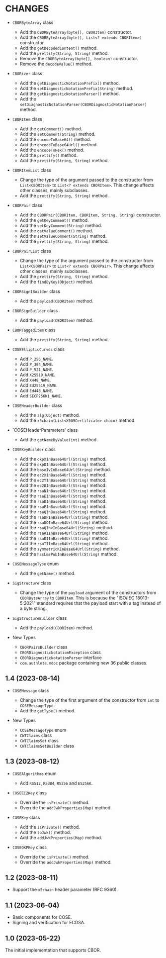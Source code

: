 CHANGES
=======

- `CBORByteArray` class
  * Add the `CBORByteArray(byte[], CBORItem)` constructor.
  * Add the `CBORByteArray(byte[], List<? extends CBORItem>)` constructor.
  * Add the `getDecodedContent()` method.
  * Add the `prettify(String, String)` method.
  * Remove the `CBORByteArray(byte[], boolean)` constructor.
  * Remove the `decodeValue()` method.

- `CBORizer` class
  * Add the `getDiagnosticNotationPrefix()` method.
  * Add the `setDiagnosticNotationPrefix(String)` method.
  * Add the `getDiagnosticNotationParser()` method.
  * Add the `setDiagnosticNotationParser(CBORDiagnosticNotationParser)` method.

- `CBORItem` class
  * Add the `getComment()` method.
  * Add the `setComment(String)` method.
  * Add the `encodeToBase64()` method.
  * Add the `encodeToBase64Url()` method.
  * Add the `encodeToHex()` method.
  * Add the `prettify()` method.
  * Add the `prettify(String, String)` method.

- `CBORItemList` class
  * Change the type of the argument passed to the constructor from `List<CBORItem>` to
    `List<? extends CBORItem>`. This change affects other classes, mainly subclasses.
  * Add the `prettify(String, String)` method.

- `CBORPair` class
  * Add the `CBORPair(CBORItem, CBORItem, String, String)` constructor.
  * Add the `getKeyComment()` method.
  * Add the `setKeyComment(String)` method.
  * Add the `getValueComment()` method.
  * Add the `setValueComment(String)` method.
  * Add the `prettify(String, String)` method.

- `CBORPairList` class
  * Change the type of the argument passed to the constructor from `List<CBORPair>` to
    `List<? extends CBORPair>`. This change affects other classes, mainly subclasses.
  * Add the `prettify(String, String)` method.
  * Add the `findByKey(Object)` method.

- `CBORSign1Builder` class
  * Add the `payload(CBORItem)` method.

- `CBORSignBuilder` class
  * Add the `payload(CBORItem)` method.

- `CBORTaggedItem` class
  * Add the `prettify(String, String)` method.

- `COSEEllipticCurves` class
  * Add `P_256_NAME`.
  * Add `P_384_NAME`.
  * Add `P_521_NAME`.
  * Add `X25519_NAME`.
  * Add `X448_NAME`.
  * Add `Ed25519_NAME`.
  * Add `Ed448_NAME`.
  * Add `SECP256K1_NAME`.

- `COSEHeaderBuilder` class
  * Add the `alg(Object)` method.
  * Add the `x5chain(List<X509Certificate> chain)` method.

- `COSEHeaderParameters' class
  * Add the `getNameByValue(int)` method.

- `COSEKeyBuilder` class
  * Add the `okpXInBase64Url(String)` method.
  * Add the `okpDInBase64Url(String)` method.
  * Add the `baseIvInBase64Url(String)` method.
  * Add the `ec2XInBase64Url(String)` method.
  * Add the `ec2YInBase64Url(String)` method.
  * Add the `ec2DInBase64Url(String)` method.
  * Add the `rsaNInBase64Url(String)` method.
  * Add the `rsaEInBase64Url(String)` method.
  * Add the `rsaDInBase64Url(String)` method.
  * Add the `rsaPInBase64Url(String)` method.
  * Add the `rsaQInBase64Url(String)` method.
  * Add the `rsaDPInBase64Url(String)` method.
  * Add the `rsaDQInBase64Url(String)` method.
  * Add the `rsaQInvInBase64Url(String)` method.
  * Add the `rsaRIInBase64Url(String)` method.
  * Add the `rsaDIInBase64Url(String)` method.
  * Add the `rsaTIInBase64Url(String)` method.
  * Add the `symmetricKInBase64Url(String)` method.
  * Add the `hssLmsPubInBase64Url(String)` method.

- `COSEMessageType` enum
  * Add the `getName()` method.

- `SigStructure` class
  * Change the type of the `payload` argument of the constructors from
    `CBORByteArray` to `CBORItem`. This is because the "ISO/IEC 18013-5:2021"
    standard requires that the payload start with a tag instead of a byte string.

- `SigStructureBuilder` class
  * Add the `payload(CBORItem)` method.

- New Types
  * `CBORPairsBuilder` class
  * `CBORDiagnosticNotationException` class
  * `CBORDiagnosticNotationParser` interface
  * `com.authlete.mdoc` package containing new 36 public classes.

1.4 (2023-08-14)
----------------

- `COSEMessage` class
  * Change the type of the first argument of the constructor from `int` to `COSEMessageType`.
  * Add the `getType()` method.

- New Types
  * `COSEMessageType` enum
  * `CWTClaims` class
  * `CWTClaimsSet` class
  * `CWTClaimsSetBuilder` class

1.3 (2023-08-12)
----------------

- `COSEAlgorithms` enum
  * Add `RS512`, `RS384`, `RS256` and `ES256K`.

- `COSEEC2Key` class
  * Override the `isPrivate()` method.
  * Override the `addJwkProperties(Map)` method.

- `COSEKey` class
  * Add the `isPrivate()` method.
  * Add the `toJwk()` method.
  * Add the `addJwkProperties(Map)` method.

- `COSEOKPKey` class
  * Override the `isPrivate()` method.
  * Override the `addJwkProperties(Map)` method.

1.2 (2023-08-11)
----------------

- Support the `x5chain` header parameter (RFC 9360).

1.1 (2023-06-04)
----------------

- Basic components for COSE.
- Signing and verification for ECDSA.

1.0 (2023-05-22)
----------------

The initial implementation that supports CBOR.
